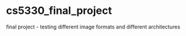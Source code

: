 # cs5330_final_project
final project - testing different image formats and different architectures 
